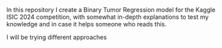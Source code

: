 In this repository I create a Binary Tumor Regression model for the Kaggle ISIC 2024 competition, with somewhat in-depth explanations to test my knowledge and in case it helps someone who reads this.

I will be trying different approaches
